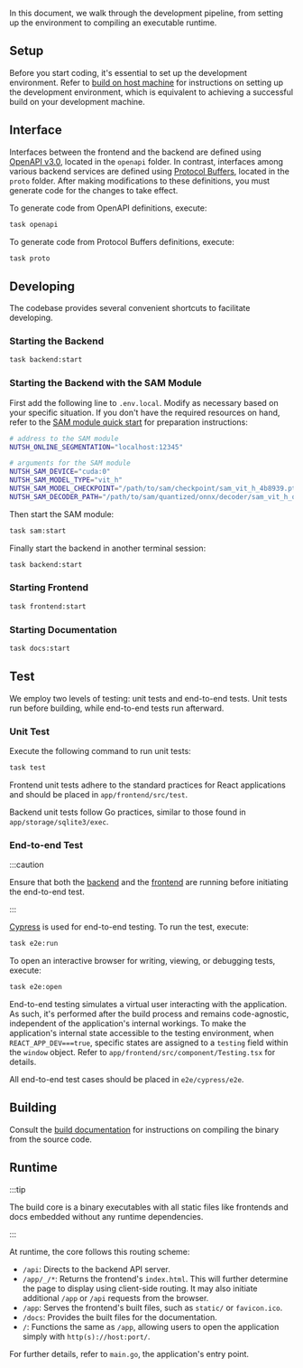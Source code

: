 In this document, we walk through the development pipeline, from setting up the environment to compiling an executable runtime.

## Setup

Before you start coding, it's essential to set up the development environment. Refer to [build on host machine](/Contribution/Build#building-on-the-host-machine) for instructions on setting up the development environment, which is equivalent to achieving a successful build on your development machine.

## Interface

Interfaces between the frontend and the backend are defined using [OpenAPI v3.0](https://swagger.io/specification/), located in the `openapi` folder. In contrast, interfaces among various backend services are defined using [Protocol Buffers](https://protobuf.dev/), located in the `proto` folder. After making modifications to these definitions, you must generate code for the changes to take effect.

To generate code from OpenAPI definitions, execute:

```bash
task openapi
```

To generate code from Protocol Buffers definitions, execute:

```bash
task proto
```

## Developing

The codebase provides several convenient shortcuts to facilitate developing.

### Starting the Backend

```bash
task backend:start
```

### Starting the Backend with the SAM Module

First add the following line to `.env.local`. Modify as necessary based on your specific situation. If you don't have the required resources on hand, refer to the [SAM module quick start](/Quick%20Start#sam-module) for preparation instructions:

```bash
# address to the SAM module
NUTSH_ONLINE_SEGMENTATION="localhost:12345"

# arguments for the SAM module
NUTSH_SAM_DEVICE="cuda:0"
NUTSH_SAM_MODEL_TYPE="vit_h"
NUTSH_SAM_MODEL_CHECKPOINT="/path/to/sam/checkpoint/sam_vit_h_4b8939.pth"
NUTSH_SAM_DECODER_PATH="/path/to/sam/quantized/onnx/decoder/sam_vit_h_quantized.onnx"
```

Then start the SAM module:

```bash
task sam:start
```

Finally start the backend in another terminal session:

```bash
task backend:start
```

### Starting Frontend

```bash
task frontend:start
```

### Starting Documentation

```bash
task docs:start
```

## Test

We employ two levels of testing: unit tests and end-to-end tests. Unit tests run before building, while end-to-end tests run afterward.

### Unit Test

Execute the following command to run unit tests:

```bash
task test
```

Frontend unit tests adhere to the standard practices for React applications and should be placed in `app/frontend/src/test`.

Backend unit tests follow Go practices, similar to those found in `app/storage/sqlite3/exec`.

### End-to-end Test

:::caution

Ensure that both the [backend](#starting-the-backend) and the [frontend](#starting-frontend) are running before initiating the end-to-end test.

:::

[Cypress](https://www.cypress.io/) is used for end-to-end testing. To run the test, execute:

```bash
task e2e:run
```

To open an interactive browser for writing, viewing, or debugging tests, execute:

```bash
task e2e:open
```

End-to-end testing simulates a virtual user interacting with the application. As such, it's performed after the build process and remains code-agnostic, independent of the application's internal workings. To make the application's internal state accessible to the testing environment, when `REACT_APP_DEV===true`, specific states are assigned to a `testing` field within the `window` object. Refer to `app/frontend/src/component/Testing.tsx` for details.

All end-to-end test cases should be placed in `e2e/cypress/e2e`.

## Building

Consult the [build documentation](/Contribution/Build) for instructions on compiling the binary from the source code.

## Runtime

:::tip

The build core is a binary executables with all static files like frontends and docs embedded without any runtime dependencies.

:::

At runtime, the core follows this routing scheme:

- `/api`: Directs to the backend API server.
- `/app/_/*`: Returns the frontend's `index.html`. This will further determine the page to display using client-side routing. It may also initiate additional `/app` or `/api` requests from the browser.
- `/app`: Serves the frontend's built files, such as `static/` or `favicon.ico`.
- `/docs`: Provides the built files for the documentation.
- `/`: Functions the same as `/app`, allowing users to open the application simply with `http(s)://host:port/`.

For further details, refer to `main.go`, the application's entry point.
